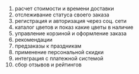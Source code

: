 1. расчет стоимости и времени доставки
2. отслеживание статуса своего заказа
2. регистрация и авторизация через соц. сети
3. каталог цветов и показ какие цветы в наличие
4. управление корзиной и оформление заказа
5. рекомендации
6. предзаказы к праздникам
7. применение персональной скидки
8. интеграция с платежной системой
9. сбор отзывов и рейтингов